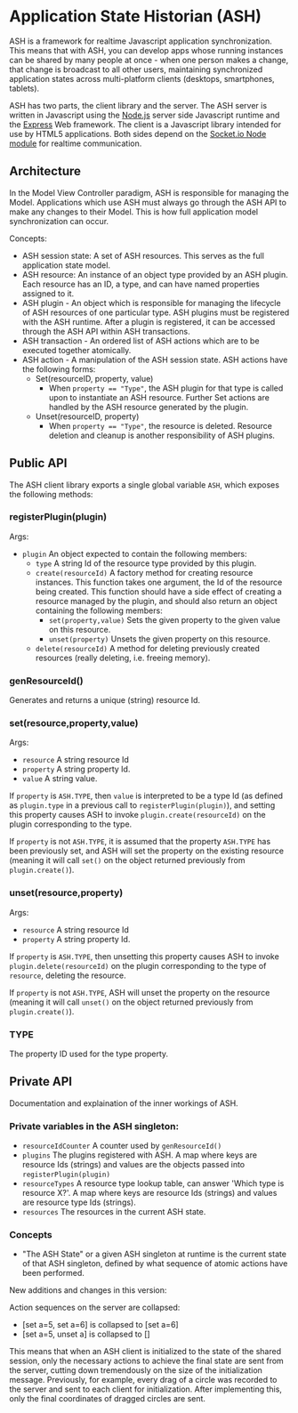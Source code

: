 # Application State Historian (ASH)

ASH is a framework for realtime Javascript application synchronization. This means that with ASH, you can develop apps whose running instances can be shared by many people at once - when one person makes a change, that change is broadcast to all other users, maintaining synchronized application states across multi-platform clients (desktops, smartphones, tablets).

ASH has two parts, the client library and the server. The ASH server is written in Javascript using the [Node.js](http://nodejs.org/) server side Javascript runtime and the [Express](http://expressjs.com/) Web framework. The client is a Javascript library intended for use by HTML5 applications. Both sides depend on the [Socket.io Node module](http://socket.io/ "Socket.io") for realtime communication.

## Architecture
In the Model View Controller paradigm, ASH is responsible for managing the Model. Applications which use ASH must always go through the ASH API to make any changes to their Model. This is how full application model synchronization can occur.

Concepts:

 - ASH session state: A set of ASH resources. This serves as the full application state model.
 - ASH resource: An instance of an object type provided by an ASH plugin. Each resource has an ID, a type, and can have named properties assigned to it.
 - ASH plugin - An object which is responsible for managing the lifecycle of ASH resources of one particular type. ASH plugins must be registered with the ASH runtime. After a plugin is registered, it can be accessed through the ASH API within ASH transactions.
 - ASH transaction - An ordered list of ASH actions which are to be executed together atomically.
 - ASH action - A manipulation of the ASH session state. ASH actions have the following forms:
   - Set(resourceID, property, value)
     - When `property == "Type"`, the ASH plugin for that type is called upon to instantiate an ASH resource. Further Set actions are handled by the ASH resource generated by the plugin.
   - Unset(resourceID, property)
     - When `property == "Type"`, the resource is deleted. Resource deletion and cleanup is another responsibility of  ASH plugins.

## Public API
The ASH client library exports a single global variable `ASH`, which exposes the following methods:
### registerPlugin(plugin)
Args:
 - `plugin` An object expected to contain the following members:
    - `type` A string Id of the resource type provided by this plugin.
    - `create(resourceId)` A factory method for creating resource instances. This function takes one argument, the Id of the resource being created. This function should have a side effect of creating a resource managed by the plugin, and should also return an object containing the following members:
        - `set(property,value)` Sets the given property to the given value on this resource.
        - `unset(property)` Unsets the given property on this resource.
    - `delete(resourceId)` A method for deleting previously created resources (really deleting, i.e. freeing memory).

### genResourceId()
Generates and returns a unique (string) resource Id.

### set(resource,property,value)
Args:
 - `resource` A string resource Id
 - `property` A string property Id.
 - `value` A string value.

If `property` is `ASH.TYPE`, then `value` is interpreted to be a type Id (as defined as `plugin.type` in a previous call to `registerPlugin(plugin)`), and setting this property causes ASH to invoke `plugin.create(resourceId)` on the plugin corresponding to the type.

If `property` is not `ASH.TYPE`, it is assumed that the property `ASH.TYPE` has been previously set, and ASH will set the property on the existing resource (meaning it will call `set()` on the object returned previously from `plugin.create()`).

### unset(resource,property)
Args:
 - `resource` A string resource Id
 - `property` A string property Id.

If `property` is `ASH.TYPE`, then unsetting this property causes ASH to invoke `plugin.delete(resourceId)` on the plugin corresponding to the type of `resource`, deleting the resource.

If `property` is not `ASH.TYPE`, ASH will unset the property on the resource (meaning it will call `unset()` on the object returned previously from `plugin.create()`).

### TYPE
The property ID used for the type property.

## Private API
Documentation and explaination of the inner workings of ASH.
### Private variables in the ASH singleton:
 - `resourceIdCounter` A counter used by `genResourceId()`
 - `plugins` The plugins registered with ASH. A map where keys are resource Ids (strings) and values are the objects passed into `registerPlugin(plugin)`
 - `resourceTypes` A resource type lookup table, can answer 'Which type is resource X?'. A map where keys are resource Ids (strings) and values are resource type Ids (strings).
 - `resources` The resources in the current ASH state.
### Concepts
 - "The ASH State" or a given ASH singleton at runtime is the current state of that ASH singleton, defined by what sequence of atomic actions have been performed.



New additions and changes in this version:

Action sequences on the server are collapsed:
 - [set a=5, set a=6] is collapsed to [set a=6]
 - [set a=5, unset a] is collapsed to []
 
 This means that when an ASH client is initialized to the state of the shared session, only the necessary actions to achieve the final state are sent from the server, cutting down tremendously on the size of the initialization message. Previously, for example, every drag of a circle was recorded to the server and sent to each client for initialization. After implementing this, only the final coordinates of dragged circles are sent.
